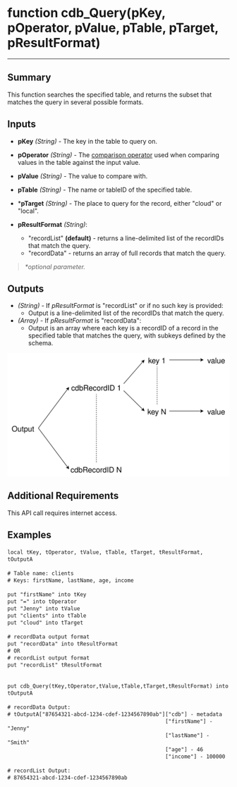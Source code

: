 # function cdb_Query(pKey, pOperator, pValue, pTable, pTarget, pResultFormat)
---
## Summary
This function searches the specified table, and returns the subset that matches the query in several possible formats.

## Inputs
* **pKey**  *(String)* - The key in the table to query on.

* **pOperator**  *(String)* - The [comparison operator](./QueryOperators.md) used when comparing values in the table against the input value.

* **pValue**  *(String)* - The value to compare with.

* **pTable** *(String)* - The name or tableID of the specified table.

* \***pTarget** *(String)* - The place to query for the record, either "cloud" or "local".

* **pResultFormat** *(String)*:

	* "recordList" **(default)** - returns a line-delimited list of the recordIDs that match the query.
	* "recordData" - returns an array of full records that match the query.

> _*optional parameter._


## Outputs
* *(String)* - If *pResultFormat* is "recordList" or if no such key is provided:
	* Output is  a line-delimited list of the recordIDs that match the query.
* *(Array)* - If *pResultFormat* is "recordData":
	* Output is an array where each key is a recordID of a record in the specified table that matches the query, with subkeys defined by the schema.

![Record Data Output](images/BasicOutput.svg)

## Additional Requirements
This API call requires internet access.

## Examples
```
local tKey, tOperator, tValue, tTable, tTarget, tResultFormat, tOutputA

# Table name: clients
# Keys: firstName, lastName, age, income

put "firstName" into tKey
put "=" into tOperator
put "Jenny" into tValue
put "clients" into tTable
put "cloud" into tTarget

# recordData output format
put "recordData" into tResultFormat
# OR
# recordList output format
put "recordList" tResultFormat


put cdb_Query(tKey,tOperator,tValue,tTable,tTarget,tResultFormat) into tOutputA

# recordData Output: 
# tOutputA["87654321-abcd-1234-cdef-1234567890ab"]["cdb"] - metadata
                                                  ["firstName"] - "Jenny"
                                                  ["lastName"] - "Smith"
                                                  ["age"] - 46
                                                  ["income"] - 100000
						  
# recordList Output: 
# 87654321-abcd-1234-cdef-1234567890ab
```
